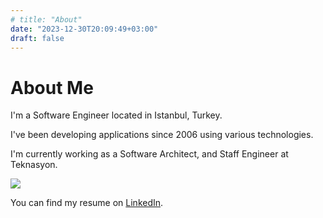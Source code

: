 ```yaml
---
# title: "About"
date: "2023-12-30T20:09:49+03:00"
draft: false
---
```


# About Me

I'm a Software Engineer located in Istanbul, Turkey.

I've been developing applications since 2006 using various technologies.

I'm currently working as a Software Architect, and Staff Engineer at Teknasyon.

![](./about.jpg)

You can find my resume on [LinkedIn](https://www.linkedin.com/in/ardakilicdagi/).